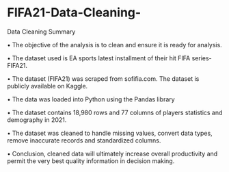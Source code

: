 # FIFA21-Data-Cleaning-
Data Cleaning
Summary

•	The objective of the analysis is to clean and ensure it is ready for analysis.

•	The dataset used is EA sports latest installment of their hit FIFA series-FIFA21.

•	The dataset (FIFA21) was scraped from sofifia.com. The dataset is publicly available on Kaggle.

•	The data was loaded into Python using the Pandas library

•	The dataset contains 18,980 rows and 77 columns of players statistics and demography in 2021.

•	The dataset was cleaned to handle missing values, convert data types, remove inaccurate records and standardized columns.

•	Conclusion, cleaned data will ultimately increase overall productivity and permit the very best quality information in decision making.

